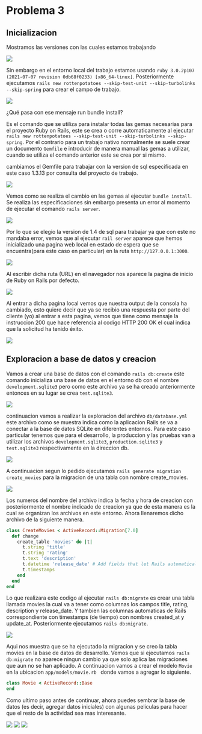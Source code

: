 # Problema 3

## Inicializacion

Mostramos las versiones con las cuales estamos trabajando

![](https://github.com/Kinartb/CC3S2/blob/main/PC2_CC3S2/Imagenes/pc0.png)

Sin embargo en el entorno local del trabajo estamos usando ```ruby 3.0.2p107 (2021-07-07 revision 0db68f0233) [x86_64-linux]```. Posteriormente ejecutamos ```rails new rottenpotatoes --skip-test-unit --skip-turbolinks --skip-spring``` para crear el campo de trabajo.


![](https://github.com/Kinartb/CC3S2/blob/main/PC2_CC3S2/Imagenes/pc1.png)


¿Qué pasa con ese mensaje run bundle install?

Es el comando que se utiliza para instalar todas las gemas necesarias para el proyecto Ruby on Rails, este se crea o corre automaticamente al ejecutar ```rails new rottenpotatoes --skip-test-unit --skip-turbolinks --skip-spring```. Por el contrario para un trabajo nativo normalmente se suele crear un documento ```Gemfile``` e introducir de manera manual las gemas a utilizar, cuando se utiliza el comando anterior este se crea por si mismo.

cambiamos el Gemfile para trabajar con la version de sql especificada en este caso 1.3.13 por consulta del proyecto de trabajo.

![](https://github.com/Kinartb/CC3S2/blob/main/PC2_CC3S2/Imagenes/pc2.png)

Vemos como se realiza el cambio en las gemas al ejecutar ```bundle install```. Se realiza las especificaciones sin embargo presenta un error al momento de ejecutar el comando ```rails server```.

![](https://github.com/Kinartb/CC3S2/blob/main/PC2_CC3S2/Imagenes/pc3.png)

Por lo que se elegio la version de 1.4 de sql para trabajar ya que con este no mandaba error, vemos que al ejecutar ```rail server``` aparece que hemos inicializado una pagina web local en estado de espera que se encuentra(para este caso en particular) en la ruta ```http://127.0.0.1:3000```.

![](https://github.com/Kinartb/CC3S2/blob/main/PC2_CC3S2/Imagenes/pc5.png)

Al escribir dicha ruta (URL) en el navegador nos aparece la pagina de inicio de Ruby on Rails por defecto. 

![](https://github.com/Kinartb/CC3S2/blob/main/PC2_CC3S2/Imagenes/pc6.png)

Al entrar a dicha pagina local vemos que nuestra output de la consola ha cambiado, esto quiere decir que ya se recibio una respuesta por parte del cliente (yo) al entrar a esta pagina, vemos que tiene como mensaje la instruccion 200 que hace referencia al codigo HTTP 200 OK el cual indica que la solicitud ha tenido éxito.

![](https://github.com/Kinartb/CC3S2/blob/main/PC2_CC3S2/Imagenes/pc7.png)

## Exploracion a base de datos y creacion

Vamos a crear una base de datos con el comando ```rails db:create``` este comando inicializa una base de datos en el entorno db con el nombre ```development.sqlite3``` pero como este archivo ya se ha creado anteriormente entonces en su lugar se crea ```test.sqlite3```.

![](https://github.com/Kinartb/CC3S2/blob/main/PC2_CC3S2/Imagenes/pc8.png)

continuacion vamos a realizar la exploracion del archivo ```db/database.yml``` este archivo como se muestra indica como la aplicacion Rails se va a conectar a la base de datos SQLite en diferentes entornos. Para este caso particular tenemos que para el desarrollo, la produccion y las pruebas van a utilizar los archivos ```development.sqlite3```, ```production.sqlite3```  y  ```test.sqlite3``` respectivamente en la direccion db.

![](https://github.com/Kinartb/CC3S2/blob/main/PC2_CC3S2/Imagenes/pc9.png)

A continuacion segun lo pedido ejecutamos ```rails generate migration create_movies``` para la migracion de una tabla con nombre create_movies.

![](https://github.com/Kinartb/CC3S2/blob/main/PC2_CC3S2/Imagenes/pc10.png)

Los numeros del nombre del archivo indica la fecha y hora de creacion con posteriormente el nombre indicado de creacion ya que de esta manera es la cual se organizan los archivos en este entorno. Ahora llenaremos dicho archivo de la siguiente manera.

```ruby
class CreateMovies < ActiveRecord::Migration[7.0]
  def change
    create_table 'movies' do |t|
      t.string 'title'
      t.string 'rating'
      t.text 'description'
      t.datetime 'release_date' # Add fields that let Rails automatically  keep track # of when movies are add>
      t.timestamps
    end
  end
end
```
Lo que realizara este codigo al ejecutar ```rails db:migrate``` es crear una tabla llamada movies la cual va a tener como columnas los campos title, rating, description y release_date. Y tambien las columnas automaticas de Rails correspondiente con timestamps (de tiempo) con nombres created_at y update_at. Posteriormente ejecutamos ```rails db:migrate```.

![](https://github.com/Kinartb/CC3S2/blob/main/PC2_CC3S2/Imagenes/pc11.png)

Aqui nos muestra que se ha ejecutado la migracion y se creo la tabla movies en la base de datos de desarrollo. Vemos que si ejecutamos ```rails db:migrate``` no aparece ningun cambio ya que solo aplica las migraciones que aun no se han aplicado. A continuacion vamos a crear el modelo ```Movie``` en la ubicacion ```app/models/movie.rb ``` donde vamos a agregar lo siguiente.

```ruby
class Movie < ActiveRecord::Base 
end
```
Como ultimo paso antes de continuar, ahora puedes sembrar la base de datos (es decir, agregar datos iniciales) con algunas peliculas para hacer que el resto de la actividad sea mas interesante. 

![](https://github.com/Kinartb/CC3S2/blob/main/PC2_CC3S2/Imagenes/pc12.png)
![](https://github.com/Kinartb/CC3S2/blob/main/PC2_CC3S2/Imagenes/pc13.png)
![](https://github.com/Kinartb/CC3S2/blob/main/PC2_CC3S2/Imagenes/pc14.png)
